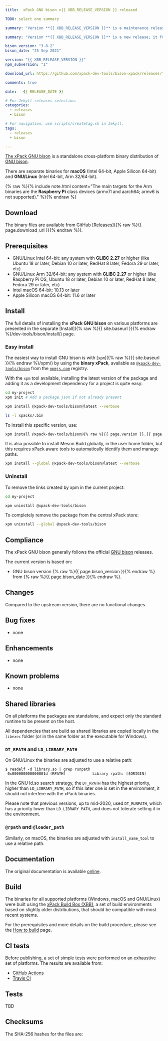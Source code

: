 ```yaml
---
title:  xPack GNU bison v{{ XBB_RELEASE_VERSION }} released

TODO: select one summary

summary: "Version **{{ XBB_RELEASE_VERSION }}** is a maintenance release; it fixes <...>."

summary: "Version **{{ XBB_RELEASE_VERSION }}** is a new release; it follows the upstream release."

bison_version: "3.8.2"
bison_date: "25 Sep 2021"

version: "{{ XBB_RELEASE_VERSION }}"
npm_subversion: "1"

download_url: https://github.com/xpack-dev-tools/bison-xpack/releases/tag/v{{ XBB_RELEASE_VERSION }}/

comments: true

date:   {{ RELEASE_DATE }}

# For Jekyll releases selection.
categories:
  - releases
  - bison

# For navigation; use scripts/createtag.sh in Jekyll.
tags:
  - releases
  - bison

---
```


[The xPack GNU bison](https://xpack.github.io/bison/)
is a standalone cross-platform binary distribution of
[GNU bison](https://www.gnu.org/software/bison/).

There are separate binaries for
**macOS** (Intel 64-bit, Apple Silicon 64-bit)
and **GNU/Linux** (Intel 64-bit, Arm 32/64-bit).

{% raw %}{% include note.html content="The main targets for the Arm binaries
are the **Raspberry Pi** class devices (armv7l and aarch64;
armv6 is not supported)." %}{% endraw %}

## Download

The binary files are available from GitHub [Releases]({% raw %}{{ page.download_url }}{% endraw %}).

## Prerequisites

- GNU/Linux Intel 64-bit: any system with **GLIBC 2.27** or higher
  (like Ubuntu 18 or later, Debian 10 or later, RedHat 8 later,
  Fedora 29 or later, etc)
- GNU/Linux Arm 32/64-bit: any system with **GLIBC 2.27** or higher
  (like Raspberry Pi OS, Ubuntu 18 or later, Debian 10 or later, RedHat 8 later,
  Fedora 29 or later, etc)
- Intel macOS 64-bit: 10.13 or later
- Apple Silicon macOS 64-bit: 11.6 or later

## Install

The full details of installing the **xPack GNU bison** on various platforms
are presented in the separate
[Install]({% raw %}{{ site.baseurl }}{% endraw %}/dev-tools/bison/install/) page.

### Easy install

The easiest way to install GNU bison is with
[`xpm`]({% raw %}{{ site.baseurl }}{% endraw %}/xpm/)
by using the **binary xPack**, available as
[`@xpack-dev-tools/bison`](https://www.npmjs.com/package/@xpack-dev-tools/bison)
from the [`npmjs.com`](https://www.npmjs.com) registry.

With the `xpm` tool available, installing
the latest version of the package and adding it as
a development dependency for a project is quite easy:

```sh
cd my-project
xpm init # Add a package.json if not already present

xpm install @xpack-dev-tools/bison@latest --verbose

ls -l xpacks/.bin
```

To install this specific version, use:

```sh
xpm install @xpack-dev-tools/bison@{% raw %}{{ page.version }}.{{ page.npm_subversion }}{% endraw %} --verbose
```

It is also possible to install Meson Build globally, in the user home folder,
but this requires xPack aware tools to automatically identify them and
manage paths.

```sh
xpm install --global @xpack-dev-tools/bison@latest --verbose
```

### Uninstall

To remove the links created by xpm in the current project:

```sh
cd my-project

xpm uninstall @xpack-dev-tools/bison
```

To completely remove the package from the central xPack store:

```sh
xpm uninstall --global @xpack-dev-tools/bison
```

## Compliance

The xPack GNU bison generally follows the official
[GNU bison](https://www.gnu.org/software/bison/) releases.

The current version is based on:

- GNU bison version {% raw %}{{ page.bison_version }}{% endraw %}
from {% raw %}{{ page.bison_date }}{% endraw %}.

## Changes

Compared to the upstream version, there are no functional changes.

## Bug fixes

- none

## Enhancements

- none

## Known problems

- none

## Shared libraries

On all platforms the packages are standalone, and expect only the standard
runtime to be present on the host.

All dependencies that are build as shared libraries are copied locally
in the `libexec` folder (or in the same folder as the executable for Windows).

### `DT_RPATH` and `LD_LIBRARY_PATH`

On GNU/Linux the binaries are adjusted to use a relative path:

```console
$ readelf -d library.so | grep runpath
 0x000000000000001d (RPATH)            Library rpath: [$ORIGIN]
```

In the GNU ld.so search strategy, the `DT_RPATH` has
the highest priority, higher than `LD_LIBRARY_PATH`, so if this later one
is set in the environment, it should not interfere with the xPack binaries.

Please note that previous versions, up to mid-2020, used `DT_RUNPATH`, which
has a priority lower than `LD_LIBRARY_PATH`, and does not tolerate setting
it in the environment.

### `@rpath` and `@loader_path`

Similarly, on macOS, the binaries are adjusted with `install_name_tool` to use a
relative path.

## Documentation

The original documentation is available
[online](https://www.gnu.org/software/bison/manual/).

## Build

The binaries for all supported platforms
(Windows, macOS and GNU/Linux) were built using the
[xPack Build Box (XBB)](https://xpack.github.io/xbb/), a set
of build environments based on slightly older distributions, that should be
compatible with most recent systems.

For the prerequisites and more details on the build procedure, please see the
[How to build](https://github.com/xpack-dev-tools/bison-xpack/blob/xpack/README-MAINTAINER.md) page.

## CI tests

Before publishing, a set of simple tests were performed on an exhaustive
set of platforms. The results are available from:

- [GitHub Actions](https://github.com/xpack-dev-tools/bison-xpack/actions/)
- [Travis CI](https://app.travis-ci.com/github/xpack-dev-tools/bison-xpack/builds/)

## Tests

TBD

## Checksums

The SHA-256 hashes for the files are:

